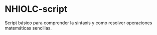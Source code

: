 # NHIOLC-script
Script básico para comprender la sintaxis y como resolver operaciones matemáticas sencillas.
